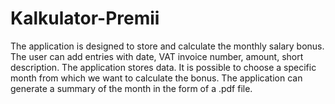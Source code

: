 # Kalkulator-Premii

The application is designed to store and calculate the monthly salary bonus. The user can add entries with date, VAT invoice number, amount, short description. The application stores data. It is possible to choose a specific month from which we want to calculate the bonus. The application can generate a summary of the month in the form of a .pdf file.
